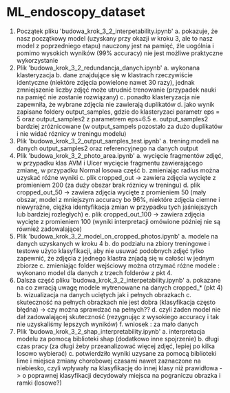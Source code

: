 # ML_endoscopy_dataset

1. Początek pliku 'budowa_krok_3_2_interpetability.ipynb' 
    a. pokazuje, że nasz początkowy model (uzyskany przy okazji w kroku 3, ale to nasz model z poprzedniego etapu) nauczony jest na pamięć, źle uogólnia i pomimo wysokich wyników (99% accuracy) nie jest możliwe praktyczne wykorzystanie
2. Plik 'budowa_krok_3_2_redundancja_danych.ipynb' 
    a. wykonana klasteryzacja
    b. dane znajdujące się w klastrach rzeczywiście identyczne (niektóre zdjęcia powielone nawet 30 razy), jednak zmniejszenie liczby zdjęć może utrudnić trenowanie (przypadek nauki na pamięć nie zostanie rozwiązany)
    c.  ponadto klasteryzacja nie zapewniła, że wybrane zdjęcia nie zawierają duplikatów
    d. jako wynik zapisane foldery output_samples, gdzie do klasteryzaci parametr eps = 5 oraz output_samples2 z parametrem eps=6.5
    e. output_samples2 bardziej zróżnicowane (w output_sampels pozostało za dużo duplikatów i nie widać róznicy w treningu modelu)
3. Plik 'budowa_krok_3_2_output_samples_test.ipynb'
    a. trening modeli na danych output_samples2 oraz referencyjnego na danych output
4. Plik 'budowa_krok_3_2_photo_area.ipynb'
    a. wycięcie fragmentów zdjęć, w przypadku klas AVM i Ulcer wycięcie fragmentu zawierającego zmianę, w przypadku Normal losowa część
    b. zmieniając radius można uzyskać różne wyniki
    c. plik cropped_out -> zawiera zdjęcia wycięte z promieniem 200 (za duży obszar brak róznicy w treningu)
    d. plik cropped_out_50 -> zawiera zdjęcia wycięte z promieniem 50 (mały obszar, model z mniejszym accuracy bo 96%, niektóre zdjęcia ciemne i niewyraźne, ciężka identyfikacja zmian w przypadku tych jaśniejszych lub bardziej rozległych)
    e.  plik cropped_out_100 -> zawiera zdjęcia wycięte z promieniem 100 (wyniki interpretacji omówione później nie są również zadowalające)
5. Plik 'budowa_krok_3_2_model_on_cropped_photos.ipynb'
    a. modele na danych uzyskanych w kroku 4
    b. do podziału na zbiory treningowe i testowe użyto klasyfikacji, aby nie usuwać podobnych zdjęć tylko zapewnić, że zdjęcia z jednego klastra znjadą się w całości w jednym zbiorze
    c. zmieniając folder wejściowy można otrzymać różne modele : wykonano model dla danych z trzech folderów z pkt 4.
6. Dalsza część pliku 'budowa_krok_3_2_interpetability.ipynb'
    a. pokazane na co zwracją uwagę modele wytrenowane na danych cropped_* (pkt 4) 
    b. wizualizacja na danych uciętych jak i pełnych obrazkach
    c. skuteczność na pełnych obrazkach nie jest dobra (klasyfikacja często błędna) -> czy można sprawdzać na pełnych??
    d. czyli żaden model nie dał zadowalającej skuteczność (rezygnując z wysokiego accuracy i tak nie uzyskaliśmy lepszych wyników)
    f. wniosek : za mało danych
7. Plik 'budowa_krok_3_2_shap_interpretability.ipynb'
    a. interpretacja modelu za pomocą biblioteki shap (dodatkowo inne spojrzenie)
    b. długi czas pracy (za długi żeby przeanalizować więcej zdjęć, lepiej po kilka losowo wybierać)
    c. potwierdziło wyniki uzysane za pomocą biblioteki lime i miejsca zmiany chorobowej czasami nawet zaznaczone na niebiesko, czyli wpływały na klasyfikację do innej klasy niż prawidłowa -> o poprawnej klasyfikacji decydowały miejsca na pograniczu obrazka i ramki (losowe?)